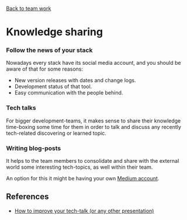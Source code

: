 [Back to team work](../team-work)

# Knowledge sharing

### Follow the news of your stack

Nowadays every stack have its social media account, and you should be aware of that for some reasons:

* New version releases with dates and change logs.
* Development status of that tool.
* Easy communication with the people behind.

### Tech talks

For bigger development-teams, it makes sense to share their knowledge time-boxing some time for them in order 
to talk and discuss any recently tech-related discovering or learned topic.

### Writing blog-posts

It helps to the team members to consolidate and share with the external world some interesting tech-topics, as well within their team.

An option for this it might be having your own [Medium account](https://medium.com/@chemaclass).

## References

* [How to improve your tech-talk (or any other presentation)](https://medium.com/@chemaclass/how-to-improve-your-tech-talk-or-any-other-presentation-c2adbd3dc8b)
